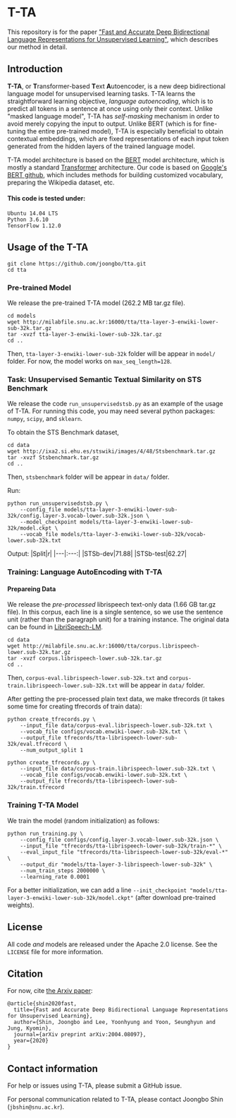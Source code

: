 # T-TA

This repository is for the paper ["Fast and Accurate Deep Bidirectional 
Language Representations for Unsupervised Learning"](https://arxiv.org/abs/2004.08097), 
which describes our method in detail.

## Introduction

**T-TA**, or **T**ransformer-based **T**ext **A**utoencoder, 
is a new deep bidirectional language model for unsupervised learning tasks.
T-TA learns the straightforward learning objective, *language autoencoding*,
which is to predict all tokens in a sentence at once using only their context.
Unlike "masked language model", T-TA has *self-masking* mechanism
in order to avoid merely copying the input to output.
Unlike BERT (which is for fine-tuning the entire pre-trained model),
T-TA is especially beneficial to obtain contextual embeddings, 
which are fixed representations of each input token
generated from the hidden layers of the trained language model.

T-TA model architecture is based on the [BERT](https://arxiv.org/abs/1810.04805) model architecture,
which is mostly a standard [Transformer](https://arxiv.org/abs/1706.03762) architecture.
Our code is based on [Google's BERT github](https://github.com/google-research/bert),
which includes methods for building customized vocabulary, preparing the Wikipedia dataset, etc.


#### This code is tested under:

```
Ubuntu 14.04 LTS
Python 3.6.10
TensorFlow 1.12.0
```


## Usage of the T-TA

```shell
git clone https://github.com/joongbo/tta.git
cd tta
```


### Pre-trained Model

We release the pre-trained T-TA model (262.2 MB tar.gz file).
```shell
cd models
wget http://milabfile.snu.ac.kr:16000/tta/tta-layer-3-enwiki-lower-sub-32k.tar.gz
tar -xvzf tta-layer-3-enwiki-lower-sub-32k.tar.gz
cd ..
```
Then, `tta-layer-3-enwiki-lower-sub-32k` folder will be appear in `model/` folder. 
For now, the model works on `max_seq_length=128`.


### Task: Unsupervised Semantic Textual Similarity on STS Benchmark

We release the code `run_unsupervisedstsb.py` as an example of the usage of T-TA.
For running this code, you may need several python packages: `numpy`, `scipy`, and `sklearn`.

To obtain the STS Benchmark dataset,
```shell
cd data
wget http://ixa2.si.ehu.es/stswiki/images/4/48/Stsbenchmark.tar.gz
tar -xvzf Stsbenchmark.tar.gz
cd ..
```
Then, `stsbenchmark` folder will be appear in `data/` folder. 

Run:
```shell
python run_unsupervisedstsb.py \
    --config_file models/tta-layer-3-enwiki-lower-sub-32k/config.layer-3.vocab-lower.sub-32k.json \
    --model_checkpoint models/tta-layer-3-enwiki-lower-sub-32k/model.ckpt \
    --vocab_file models/tta-layer-3-enwiki-lower-sub-32k/vocab-lower.sub-32k.txt
```

Output:
|Split|*r*|
|---|:---:|
|STSb-dev|71.88|
|STSb-test|62.27|


### Training: Language AutoEncoding with T-TA

#### Prepareing Data

We release the *pre-processed* librispeech text-only data (1.66 GB tar.gz file).
In this corpus, each line is a single sentence, 
so we use the sentence unit (rather than the paragraph unit) for a training instance.
The original data can be found in [LibriSpeech-LM](http://www.openslr.org/11/).

```shell
cd data
wget http://milabfile.snu.ac.kr:16000/tta/corpus.librispeech-lower.sub-32k.tar.gz
tar -xvzf corpus.librispeech-lower.sub-32k.tar.gz
cd ..
```
Then, `corpus-eval.librispeech-lower.sub-32k.txt` and 
`corpus-train.librispeech-lower.sub-32k.txt` will be appear in `data/` folder. 

After getting the pre-processed plain text data, we make tfrecords
(it takes some time for creating tfrecords of train data):

```shell
python create_tfrecords.py \
    --input_file data/corpus-eval.librispeech-lower.sub-32k.txt \
    --vocab_file configs/vocab.enwiki-lower.sub-32k.txt \
    --output_file tfrecords/tta-librispeech-lower-sub-32k/eval.tfrecord \
    --num_output_split 1

python create_tfrecords.py \
    --input_file data/corpus-train.librispeech-lower.sub-32k.txt \
    --vocab_file configs/vocab.enwiki-lower.sub-32k.txt \
    --output_file tfrecords/tta-librispeech-lower-sub-32k/train.tfrecord
```


### Training T-TA Model

We train the model (random initialization) as follows:
```shell
python run_training.py \
    --config_file configs/config.layer-3.vocab-lower.sub-32k.json \
    --input_file "tfrecords/tta-librispeech-lower-sub-32k/train-*" \
    --eval_input_file "tfrecords/tta-librispeech-lower-sub-32k/eval-*" \
    --output_dir "models/tta-layer-3-librispeech-lower-sub-32k" \
    --num_train_steps 2000000 \
    --learning_rate 0.0001
```

For a better initialization, we can add a line
`--init_checkpoint "models/tta-layer-3-enwiki-lower-sub-32k/model.ckpt"`
(after download pre-trained weights).

## License

All code *and* models are released under the Apache 2.0 license. See the
`LICENSE` file for more information.

## Citation

For now, cite [the Arxiv paper](https://arxiv.org/abs/2004.08097):

```
@article{shin2020fast,
  title={Fast and Accurate Deep Bidirectional Language Representations for Unsupervised Learning},
  author={Shin, Joongbo and Lee, Yoonhyung and Yoon, Seunghyun and Jung, Kyomin},
  journal={arXiv preprint arXiv:2004.08097},
  year={2020}
}
```

## Contact information

For help or issues using T-TA, please submit a GitHub issue.

For personal communication related to T-TA, please contact Joongbo Shin 
(`jbshin@snu.ac.kr`).

